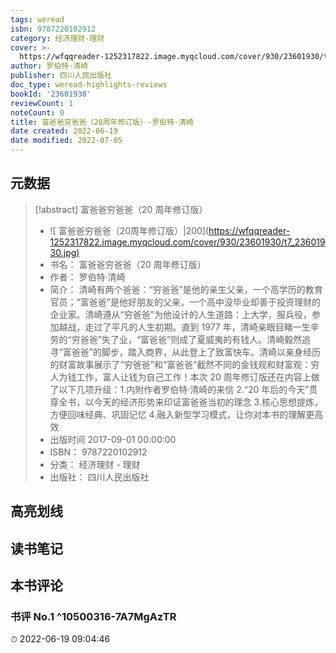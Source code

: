 ```yaml
---
tags: weread
isbn: 9787220102912
category: 经济理财-理财
cover: >-
  https://wfqqreader-1252317822.image.myqcloud.com/cover/930/23601930/t7_23601930.jpg
author: 罗伯特·清崎
publisher: 四川人民出版社
doc_type: weread-highlights-reviews
bookId: '23601930'
reviewCount: 1
noteCount: 0
title: 富爸爸穷爸爸（20周年修订版）-罗伯特·清崎
date created: 2022-06-19
date modified: 2022-07-05
---
```


## 元数据

> [!abstract] 富爸爸穷爸爸（20 周年修订版）
> - ![ 富爸爸穷爸爸（20周年修订版）|200](<https://wfqqreader-1252317822.image.myqcloud.com/cover/930/23601930/t7_23601930.jpg)>
> - 书名： 富爸爸穷爸爸（20 周年修订版）
> - 作者： 罗伯特·清崎
> - 简介： 清崎有两个爸爸：“穷爸爸”是他的亲生父亲，一个高学历的教育官员；“富爸爸”是他好朋友的父亲，一个高中没毕业却善于投资理财的企业家。清崎遵从“穷爸爸”为他设计的人生道路：上大学，服兵役，参加越战，走过了平凡的人生初期。直到 1977 年，清崎亲眼目睹一生辛劳的“穷爸爸”失了业，“富爸爸”则成了夏威夷的有钱人。清崎毅然追寻“富爸爸”的脚步，踏入商界，从此登上了致富快车。清崎以亲身经历的财富故事展示了“穷爸爸”和“富爸爸”截然不同的金钱观和财富观：穷人为钱工作，富人让钱为自己工作！本次 20 周年修订版还在内容上做了以下几项升级：1.内附作者罗伯特·清崎的来信 2.“20 年后的今天”贯穿全书，以今天的经济形势来印证富爸爸当初的理念 3.核心思想提炼，方便回味经典、巩固记忆 4.融入新型学习模式，让你对本书的理解更高效
> - 出版时间 2017-09-01 00:00:00
> - ISBN： 9787220102912
> - 分类： 经济理财 - 理财
> - 出版社： 四川人民出版社

## 高亮划线

## 读书笔记

## 本书评论

### 书评 No.1 ^10500316-7A7MgAzTR

⏱ 2022-06-19 09:04:46
